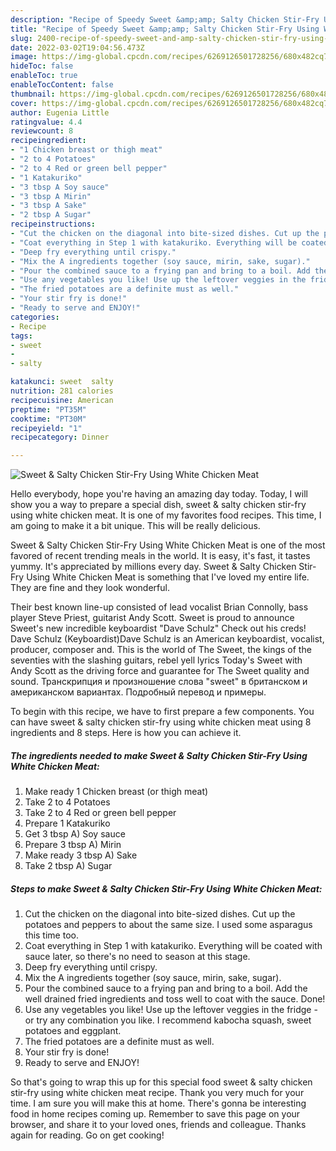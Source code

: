 ```yaml
---
description: "Recipe of Speedy Sweet &amp;amp; Salty Chicken Stir-Fry Using White Chicken Meat"
title: "Recipe of Speedy Sweet &amp;amp; Salty Chicken Stir-Fry Using White Chicken Meat"
slug: 2400-recipe-of-speedy-sweet-and-amp-salty-chicken-stir-fry-using-white-chicken-meat
date: 2022-03-02T19:04:56.473Z
image: https://img-global.cpcdn.com/recipes/6269126501728256/680x482cq70/sweet-salty-chicken-stir-fry-using-white-chicken-meat-recipe-main-photo.jpg
hideToc: false
enableToc: true
enableTocContent: false
thumbnail: https://img-global.cpcdn.com/recipes/6269126501728256/680x482cq70/sweet-salty-chicken-stir-fry-using-white-chicken-meat-recipe-main-photo.jpg
cover: https://img-global.cpcdn.com/recipes/6269126501728256/680x482cq70/sweet-salty-chicken-stir-fry-using-white-chicken-meat-recipe-main-photo.jpg
author: Eugenia Little
ratingvalue: 4.4
reviewcount: 8
recipeingredient:
- "1 Chicken breast or thigh meat"
- "2 to 4 Potatoes"
- "2 to 4 Red or green bell pepper"
- "1 Katakuriko"
- "3 tbsp A Soy sauce"
- "3 tbsp A Mirin"
- "3 tbsp A Sake"
- "2 tbsp A Sugar"
recipeinstructions:
- "Cut the chicken on the diagonal into bite-sized dishes. Cut up the potatoes and peppers to about the same size. I used some asparagus this time too."
- "Coat everything in Step 1 with katakuriko. Everything will be coated with sauce later, so there&#39;s no need to season at this stage."
- "Deep fry everything until crispy."
- "Mix the A ingredients together (soy sauce, mirin, sake, sugar)."
- "Pour the combined sauce to a frying pan and bring to a boil. Add the well drained fried ingredients and toss well to coat with the sauce. Done!"
- "Use any vegetables you like! Use up the leftover veggies in the fridge - or try any combination you like.  I recommend kabocha squash, sweet potatoes and eggplant."
- "The fried potatoes are a definite must as well."
- "Your stir fry is done!"
- "Ready to serve and ENJOY!"
categories:
- Recipe
tags:
- sweet
- 
- salty

katakunci: sweet  salty 
nutrition: 281 calories
recipecuisine: American
preptime: "PT35M"
cooktime: "PT30M"
recipeyield: "1"
recipecategory: Dinner

---
```



![Sweet &amp; Salty Chicken Stir-Fry Using White Chicken Meat](https://img-global.cpcdn.com/recipes/6269126501728256/680x482cq70/sweet-salty-chicken-stir-fry-using-white-chicken-meat-recipe-main-photo.jpg)

Hello everybody, hope you're having an amazing day today. Today, I will show you a way to prepare a special dish, sweet &amp; salty chicken stir-fry using white chicken meat. It is one of my favorites food recipes. This time, I am going to make it a bit unique. This will be really delicious.

Sweet &amp; Salty Chicken Stir-Fry Using White Chicken Meat is one of the most favored of recent trending meals in the world. It is easy, it's fast, it tastes yummy. It's appreciated by millions every day. Sweet &amp; Salty Chicken Stir-Fry Using White Chicken Meat is something that I've loved my entire life. They are fine and they look wonderful.

Their best known line-up consisted of lead vocalist Brian Connolly, bass player Steve Priest, guitarist Andy Scott. Sweet is proud to announce Sweet&#39;s new incredible keyboardist &#34;Dave Schulz&#34; Check out his creds! Dave Schulz (Keyboardist)Dave Schulz is an American keyboardist, vocalist, producer, composer and. This is the world of The Sweet, the kings of the seventies with the slashing guitars, rebel yell lyrics Today&#39;s Sweet with Andy Scott as the driving force and guarantee for The Sweet quality and sound. Транскрипция и произношение слова &#34;sweet&#34; в британском и американском вариантах. Подробный перевод и примеры.


To begin with this recipe, we have to first prepare a few components. You can have sweet &amp; salty chicken stir-fry using white chicken meat using 8 ingredients and 8 steps. Here is how you can achieve it.

<!--inarticleads1-->

##### The ingredients needed to make Sweet &amp; Salty Chicken Stir-Fry Using White Chicken Meat:

1. Make ready 1 Chicken breast (or thigh meat)
1. Take 2 to 4 Potatoes
1. Take 2 to 4 Red or green bell pepper
1. Prepare 1 Katakuriko
1. Get 3 tbsp A) Soy sauce
1. Prepare 3 tbsp A) Mirin
1. Make ready 3 tbsp A) Sake
1. Take 2 tbsp A) Sugar




<!--inarticleads2-->

##### Steps to make Sweet &amp; Salty Chicken Stir-Fry Using White Chicken Meat:

1. Cut the chicken on the diagonal into bite-sized dishes. Cut up the potatoes and peppers to about the same size. I used some asparagus this time too.
1. Coat everything in Step 1 with katakuriko. Everything will be coated with sauce later, so there&#39;s no need to season at this stage.
1. Deep fry everything until crispy.
1. Mix the A ingredients together (soy sauce, mirin, sake, sugar).
1. Pour the combined sauce to a frying pan and bring to a boil. Add the well drained fried ingredients and toss well to coat with the sauce. Done!
1. Use any vegetables you like! Use up the leftover veggies in the fridge - or try any combination you like.  I recommend kabocha squash, sweet potatoes and eggplant.
1. The fried potatoes are a definite must as well.
1. Your stir fry is done!
1. Ready to serve and ENJOY!



So that's going to wrap this up for this special food sweet &amp; salty chicken stir-fry using white chicken meat recipe. Thank you very much for your time. I am sure you will make this at home. There's gonna be interesting food in home recipes coming up. Remember to save this page on your browser, and share it to your loved ones, friends and colleague. Thanks again for reading. Go on get cooking!
